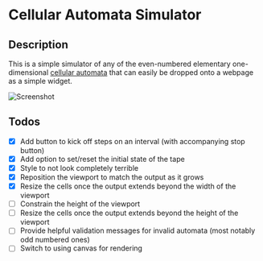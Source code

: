 # Cellular Automata Simulator

## Description

This is a simple simulator of any of the even-numbered elementary one-dimensional [cellular automata](https://en.wikipedia.org/wiki/Elementary_cellular_automaton) that can easily be dropped onto a webpage as a simple widget.

![Screenshot](http://i.imgur.com/HE7t2hR.png)

## Todos

- [X] Add button to kick off steps on an interval (with accompanying stop button)
- [X] Add option to set/reset the initial state of the tape
- [X] Style to not look completely terrible
- [X] Reposition the viewport to match the output as it grows
- [X] Resize the cells once the output extends beyond the width of the viewport
- [ ] Constrain the height of the viewport
- [ ] Resize the cells once the output extends beyond the height of the viewport
- [ ] Provide helpful validation messages for invalid automata (most notably odd numbered ones)
- [ ] Switch to using canvas for rendering
